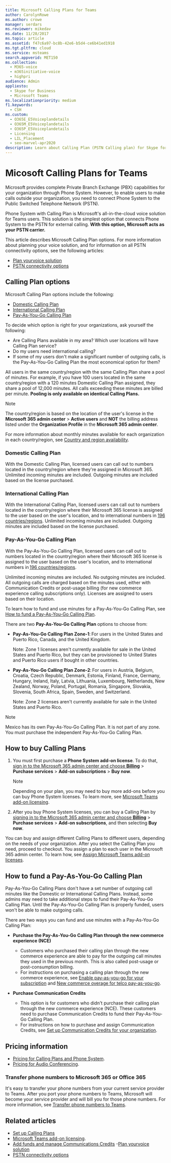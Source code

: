 ```yaml
---
title: Microsoft Calling Plans for Teams
author: CarolynRowe
ms.author: crowe
manager: serdars
ms.reviewer: mikedav
ms.date: 11/28/2017
ms.topic: article
ms.assetid: f47c6a97-bc8b-42e6-b5d4-ce6b41ed1918
ms.tgt.pltfrm: cloud
ms.service: msteams
search.appverid: MET150
ms.collection: 
  - M365-voice
  - m365initiative-voice
  - highpri
audience: Admin
appliesto: 
  - Skype for Business
  - Microsoft Teams
ms.localizationpriority: medium
f1.keywords: 
  - CSH
ms.custom: 
  - O365E_E5Voiceplandetails
  - O365M_E5Voiceplandetails
  - O365P_E5Voiceplandetails
  - Licensing
  - LIL_Placement
  - seo-marvel-apr2020
description: Learn about Calling Plan (PSTN Calling plan) for Skype for business options and how to get licenses for your organization. 
---
```


# Micosoft Calling Plans for Teams

Microsoft provides complete Private Branch Exchange (PBX) capabilities for your organization through Phone System. However, to enable users to make calls outside your organization, you need to connect Phone System to the Public Switched Telephone Network (PSTN).

Phone System with Calling Plan is Microsoft's all-in-the-cloud voice solution for Teams users. This solution is the simplest option that connects Phone System to the PSTN for external calling. **With this option, Microsoft acts as your PSTN carrier.**

This article describes Microsoft Calling Plan options. For more information about planning your voice solution, and for information on all PSTN connectivity options, see the following articles:

- [Plan yourvoice solution](cloud-voice-landing-page.md)
- [PSTN connectivity options](pstn-connectivity.md)

 

## Calling Plan options

Microsoft Calling Plan options include the following:

- [Domestic Calling Plan](#domestic-calling-plan)
- [International Calling Plan](#international-calling-plan)
- [Pay-As-You-Go Calling Plan](#pay-as-you-go-calling-plan)

To decide which option is right for your organizations, ask yourself the following:

- Are Calling Plans available in my area? Which user locations will have Calling Plan service?
- Do my users need international calling?
- If some of my users don't make a significant number of outgoing calls, is the Pay-As-You-Go Calling Plan the most economical option for them?

All users in the same country/region with the same Calling Plan share a pool of minutes. For example, if you have 100 users located in the same country/region with a 120 minutes Domestic Calling Plan assigned, they share a pool of 12,000 minutes. All calls exceeding these minutes are billed per minute. **Pooling is only available on identical Calling Plans.**

> [!NOTE]
> The country/region is based on the location of the user's license in the **Microsoft 365 admin center** > **Active users** and **NOT** the billing address listed under the **Organization Profile** in the **Microsoft 365 admin center**.


For more information about monthly minutes available for each organization in each country/region, see [Country and region availability](country-and-region-availability-for-audio-conferencing-and-calling-plans/country-and-region-availability-for-audio-conferencing-and-calling-plans.md).

### Domestic Calling Plan

With the Domestic Calling Plan, licensed users can call out to numbers located in the country/region where they're assigned in Microsoft 365. Unlimited incoming minutes are included. Outgoing minutes are included based on the license purchased.

### International Calling Plan

With the International Calling Plan, licensed users can call out to numbers located in the country/region where their Microsoft 365 license is assigned to the user based on the user's location, and to international numbers in [196 countries/regions](country-and-region-availability-for-audio-conferencing-and-calling-plans/users-can-make-outbound-calls-to-these-countries-and-regions.md). Unlimited incoming minutes are included. Outgoing minutes are included based on the license purchased.

### Pay-As-You-Go Calling Plan

With the Pay-As-You-Go Calling Plan, licensed users can call out to numbers located in the country/region where their Microsoft 365 license is assigned to the user based on the user's location, and to international numbers in [196 countries/regions](country-and-region-availability-for-audio-conferencing-and-calling-plans/users-can-make-outbound-calls-to-these-countries-and-regions.md). 

Unlimited incoming minutes are included. No outgoing minutes are included. All outgoing calls are charged based on the minutes used, either with Communication Credits or post-usage billing (for new commerce experience calling subscriptions only). Licenses are assigned to users based on their location.

To learn how to fund and use minutes for a Pay-As-You-Go Calling Plan, see [How to fund a Pay-As-You-Go Calling Plan](#how-to-fund-a-pay-as-you-go-calling-plan).

There are two **Pay-As-You-Go Calling Plan** options to choose from:

- **Pay-As-You-Go Calling Plan Zone-1**: For users in the United States and Puerto Rico, Canada, and the United Kingdom.

  Note: Zone 1 licenses aren't currently available for sale in the United States and Puerto Rico, but they can be provisioned to United States and Puerto Rico users if bought in other countries.

- **Pay-As-You-Go Calling Plan Zone-2**: For users in Austria, Belgium, Croatia, Czech Republic, Denmark, Estonia, Finland, France, Germany, Hungary, Ireland, Italy, Latvia, Lithuania, Luxembourg, Netherlands, New Zealand, Norway, Poland, Portugal, Romania, Singapore, Slovakia, Slovenia, South Africa, Spain, Sweden, and Switzerland.

  Note: Zone 2 licenses aren't currently available for sale in the United States and Puerto Rico.

> [!NOTE]
> Mexico has its own Pay-As-You-Go Calling Plan. It is not part of any zone. You must purchase the independent Pay-As-You-Go Calling Plan.

## How to buy Calling Plans

1. You must first purchase a **Phone System add-on license**. To do that, [sign in to the Microsoft 365 admin center and choose **Billing**](https://go.microsoft.com/fwlink/p/?linkid=868433) > **Purchase services** > **Add-on subscriptions** > **Buy now**.

    > [!NOTE]
    > Depending on your plan, you may need to buy more add-ons before you can buy Phone System licenses. To learn more, see [Microsoft Teams add-on licensing](./teams-add-on-licensing/microsoft-teams-add-on-licensing.md).

2. After you buy Phone System licenses, you can buy a Calling Plan by [signing in to the Microsoft 365 admin center and choose **Billing**](https://go.microsoft.com/fwlink/p/?linkid=868433) > **Purchase services** > **Add-on subscriptions**, and then selecting **Buy now**. 

You can buy and assign different Calling Plans to different users, depending on the needs of your organization. After you select the Calling Plan you need, proceed to checkout. You assign a plan to each user in the Microsoft 365 admin center. To learn how, see [Assign Microsoft Teams add-on licenses](./teams-add-on-licensing/microsoft-teams-add-on-licensing.md).

## How to fund a Pay-As-You-Go Calling Plan

Pay-As-You-Go Calling Plans don't have a set number of outgoing call minutes like the Domestic or International Calling Plans. Instead, some admins may need to take additional steps to fund their Pay-As-You-Go Calling Plan. Until the Pay-As-You-Go Calling Plan is properly funded, users won't be able to make outgoing calls.

There are two ways you can fund and use minutes with a Pay-As-You-Go Calling Plan:

- **Purchase the Pay-As-You-Go Calling Plan through the new commerce experience (NCE)**
  - Customers who purchased their calling plan through the new commerce experience are able to pay for the outgoing call minutes they used in the previous month. This is also called post-usage or post-consumption billing.
  - For instructions on purchasing a calling plan through the new commerce experience, see [Enable pay-as-you-go for your subscription](/microsoft-365/commerce/subscriptions/manage-pay-as-you-go-services) and [New commerce overage for telco pay-as-you-go](/partner-center/new-commerce-telco-payg).

- **Purchase Communication Credits**
  - This option is for customers who didn't purchase their calling plan through the new commerce experience (NCE). These customers need to purchase Communication Credits to fund their Pay-As-You-Go Calling Plan.
  - For instructions on how to purchase and assign Communication Credits, see [Set up Communication Credits for your organization](set-up-communications-credits-for-your-organization.md).


## Pricing information

- [Pricing for Calling Plans and Phone System](https://www.microsoft.com/microsoft-365/microsoft-teams/voice-calling).
- [Pricing for Audio Conferencing](https://www.microsoft.com/microsoft-365/microsoft-teams/online-meetings).


### Transfer phone numbers to Microsoft 365 or Office 365

It's easy to transfer your phone numbers from your current service provider to Teams. After you port your phone numbers to Teams, Microsoft will become your service provider and will bill you for those phone numbers. For more information, see [Transfer phone numbers to Teams](phone-number-calling-plans/transfer-phone-numbers-to-teams.md).



## Related articles

- [Set up Calling Plans](set-up-calling-plans.md)
- [Microsoft Teams add-on licensing](./teams-add-on-licensing/microsoft-teams-add-on-licensing.md).
- [Add funds and manage Communications Credits](add-funds-and-manage-communications-credits.md)
-[Plan yourvoice solution](cloud-voice-landing-page.md)
- [PSTN connectivity options](pstn-connectivity.md)
